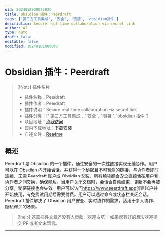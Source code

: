 ```yaml
---
uid: 2024052909075926
title: Obsidian 插件：Peerdraft
tags: ['第三方工具集成', '安全', '链接', 'obsidian插件']
description: Secure real-time collaboration via secret link
author: AI
type: auto
draft: false
editable: false
modified: 20240101000000
---
```


# Obsidian 插件：Peerdraft

> [!Note] 插件名片
> - 插件名称：Peerdraft
> - 插件作者：Peerdraft
> - 插件说明：Secure real-time collaboration via secret link
> - 插件分类：[' 第三方工具集成 ', ' 安全 ', ' 链接 ', 'obsidian 插件 ']
> - 项目地址：[点我访问](https://github.com/peerdraft/obsidian-plugin)
> - 国内下载地址：[下载安装](https://pkmer.cn/products/plugin/pluginMarket/?peerdraft)
> - 自述文件：[Readme](https://ghproxy.net/https://raw.githubusercontent.com/peerdraft/obsidian-plugin/main/README.md)

## 概述

Peerdraft 是 Obsidian 的一个插件，通过安全的一次性链接实现无缝协作。用户可以在 Obsidian 内开始会话，并获得一个秘密且不可预测的链接，与协作者即时连接，无需 Peerdraft 账户或 Obsidian 安装。所有编辑都会安全直接地在用户和协作者之间交换，确保隐私。当用户关闭文档时，会话会自动结束，更新不会再被分享，秘密链接也会失效。用户可以访问<https://www.peerdraft.app>创建账户并开始使用，有免费试用期后需要付费。用户可以通过命令或状态栏关闭会话。Peerdraft 插件解决了 Obsidian 用户安全、实时协作的需求，适用于多人协作、隐私保护的场景。

> [!help]
> 这篇插件文章还没有人贡献，欢迎占坑！
> 如果您有好的想法欢迎提交 PR 或者文末留言。

---



